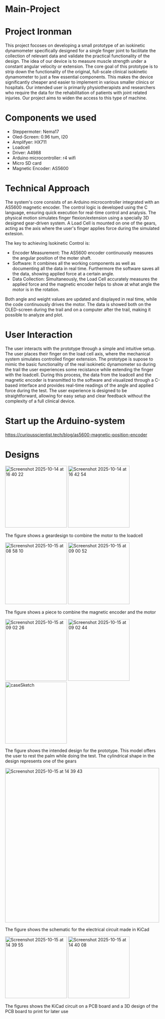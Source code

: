 # Main-Project


# Project Ironman

This project focoses on developing a small prototype of an isokinetic dynamometer specifically designed for a single finger joint to facilitate the collection of relevant data 
and validate the practical functionality of the design. The idea of our device is to measure muscle strength under a constant angular velocity or extension. The core goal of this
prototype is to strip down the functionality of the original, full-scale clinical isokinetic dynamometer to just a few essential components. This makes the device significantly 
cheaper and easier to implement in various smaller clinics or hospitals. Our intended user is primarily physiotherapists and researchers who require the data for the 
rehabilitation of patients with joint related injuries. Our project aims to widen the access to this type of machine.

# Components we used
- Steppermoter: Nema17
- Oled-Screen: 0.96 tum, I20
- Amplifyer: HX711
- Loadcell
- Driver: A4988
- Arduino microcontroller: r4 wifi
- Micro SD card
- Magnetic Encoder: AS5600

# Technical Approach

The system's core consists of an Arduino microcontroller integrated with an AS5600 magnetic encoder. The control logic is developed using the C language, ensuring quick execution 
for real-time control and analysis. The physical motion simulates finger flexion/extension using a specially 3D designed gear-driven system. A Load Cell is mounted on one of the 
gears, acting as the axis where the user's finger applies force during the simulated extesion.

The key to achieving Isokinetic Control is:
- Encoder Measurement: The AS5600 encoder continuously measures the angular position of the moter shaft.
- Software: It combines all the working components as well as documenting all the data in real time. Furthermore the software saves all the data, showing applied force at a
certain angle.  
- Data Collection: Simultaneously, the Load Cell accurately measures the applied force and the magnetic encoder helps to show at what angle the motor is in the rotation.

Both angle and weight values ​​are updated and displayed in real time, while the code continuously drives the motor. The data is showed both on the OLED-screen during the trail and on a computer after the trail, making it possible to analyze and plot.



# User Interaction

The user interacts with the prototype through a simple and intuitive setup. The user places their finger on the load cell axis, where the mechanical system simulates controlled
finger extension. The prototype is supose to mimic the basic functionality of the real isokinetic dynamometer so during the trail the user experiences some recistance while 
extending the finger with the loadcell. During this process, the data from the loadcell and the magnetic encoder is transmitted to the software and visualized through a C-based interface and provides real-time readings of the angle and applied force during the test. The user experience is designed to be straightforward, allowing for easy setup and clear
feedback without the complexity of a full clinical device.

# Start up the Arduino-system

https://curiousscientist.tech/blog/as5600-magnetic-position-encoder

# Designs 

<img width="200" height="200" alt="Screenshot 2025-10-14 at 16 40 22" src="https://github.com/user-attachments/assets/31dae4d6-c804-4b0d-a5cf-5ecdf489f2e1" />

<img width="200" height="200" alt="Screenshot 2025-10-14 at 16 42 54" src="https://github.com/user-attachments/assets/5bd28a4c-82df-4446-8a31-6e5548ac6913" />


The figure shows a geardesign to combine the motor to the loadcell







<img width="200" height="200" alt="Screenshot 2025-10-15 at 08 58 10" src="https://github.com/user-attachments/assets/45f6744c-144c-441d-9d65-eb200f2815b5" />

<img width="200" height="200" alt="Screenshot 2025-10-15 at 09 00 52" src="https://github.com/user-attachments/assets/385f7e22-bf46-49b4-a12b-85f68a9a61f9" />


The figure shows a piece to combine the magnetic encoder and the motor 





<img width="200" height="200" alt="Screenshot 2025-10-15 at 09 02 26" src="https://github.com/user-attachments/assets/0b2da7e0-1742-4b0b-a57b-604b6a48d17b" />

<img width="200" height="200" alt="Screenshot 2025-10-15 at 09 02 44" src="https://github.com/user-attachments/assets/fa7162a4-f618-416f-9c74-889293c1cc2a" />

<img width="200" height="200" alt="caseSketch" src="https://github.com/user-attachments/assets/9ea875b2-d331-4dc8-91bd-d2e9c4b86132" />


The figure shows the intended design for the prototype. This model offers the user to rest the palm while doing the test. The cylindrical shape in the design represents one of the gears







<img width="500" height="500" alt="Screenshot 2025-10-15 at 14 39 43" src="https://github.com/user-attachments/assets/a615b686-281e-4fea-8bc2-d54c5c33b065" />


The figure shows the schematic for the electrical circuit made in KiCad





<img width="200" height="200" alt="Screenshot 2025-10-15 at 14 39 55" src="https://github.com/user-attachments/assets/25f01901-ced0-400f-a348-0c3fbeebc275" />

<img width="200" height="200" alt="Screenshot 2025-10-15 at 14 40 08" src="https://github.com/user-attachments/assets/5f6a40a1-ea9a-4163-9bf4-20fcfe5a33c2" />


The figures shows the KiCad circuit on a PCB board and a 3D design of the PCB board to print for later use 







